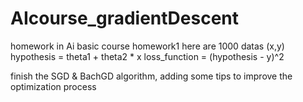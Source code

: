 # AIcourse_gradientDescent
homework in Ai basic course
homework1
here are 1000 datas (x,y)
hypothesis = theta1 + theta2 * x
loss_function = (hypothesis - y)^2

finish the SGD & BachGD algorithm, adding some tips to improve the optimization process
